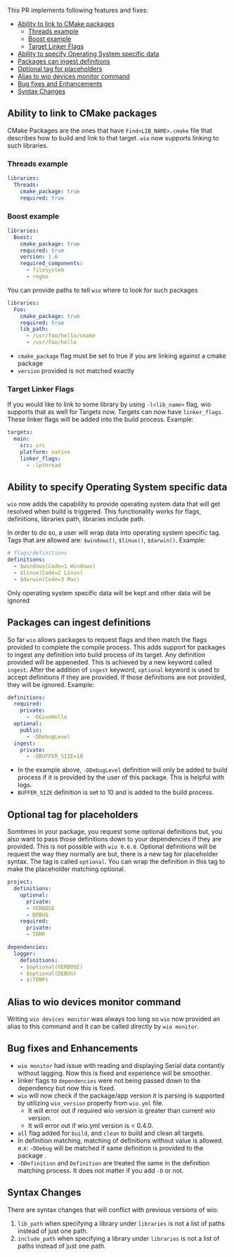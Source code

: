 This PR implements following features and fixes:

- [Ability to link to CMake packages](#ability-to-link-to-cmake-packages)
  - [Threads example](#threads-example)
  - [Boost example](#boost-example)
  - [Target Linker Flags](#target-linker-flags)
- [Ability to specify Operating System specific data](#ability-to-specify-operating-system-specific-data)
- [Packages can ingest definitions](#packages-can-ingest-definitions)
- [Optional tag for placeholders](#optional-tag-for-placeholders)
- [Alias to wio devices monitor command](#alias-to-wio-devices-monitor-command)
- [Bug fixes and Enhancements](#bug-fixes-and-enhancements)
- [Syntax Changes](#syntax-changes)

## Ability to link to CMake packages

CMake Packages are the ones that have `Find<LIB_NAME>.cmake` file that describes how to build and link to that target. `wio` now supports linking to such libraries.

### Threads example

```yml
libraries:
  Threads:
    cmake_package: true
    required: true
```

### Boost example

```yml
libraries:
  Boost:
    cmake_package: true
    required: true
    version: 1.6
    required_components:
      - filesystem
      - regex
```

You can provide paths to tell `wio` where to look for such packages

```yml
libraries:
  Foo:
    cmake_package: true
    required: true
    lib_path:
      - /usr/foo/hello/cmake
      - /usr/foo/hello
```

- `cmake_package` flag must be set to true if you are linking against a cmake package
- `version` provided is not matched exactly

### Target Linker Flags

If you would like to link to some library by using `-l<lib_name>` flag, wio supports that as well for Targets now. Targets can now have `linker_flags`. These linker flags will be added into the build process. Example:

```yml
targets:
  main:
    src: src
    platform: native
    linker_flags:
      - -lpthread
```

## Ability to specify Operating System specific data

`wio` now adds the capability to provide operating system data that will get resolved when build is triggered.
This functionality works for flags, definitions, libraries path, libraries include path.

In order to do so, a user will wrap data into operating system specific tag. Tags that are allowed are: `$windows()`, `$linux()`, `$darwin()`. Example:

```yml
# flags/definitions
definitions:
  - $windows(Code=1 Windows)
  - $linux(Code=2 Linux)
  - $darwin(Code=3 Mac)
```

Only operating system specific data will be kept and other data will be ignored

## Packages can ingest definitions

So far `wio` allows packages to request flags and then match the flags provided to complete the compile process. This adds support for packages to ingest any definition into build process of its target. Any definition provided will be appeneded. This is achieved by a new keyword called `ingest`. After the addition of `ingest` keyword, `optional` keyword is used to accept definitions if they are provided. If those definitions are not provided, they will be ignored. Example:

```yml
definitions:
  required:
    private:
      - -DGiveHello
  optional:
    public:
      - -DDebugLevel
  ingest:
    private:
      - -DBUFFER_SIZE=10
```

- In the example above, `-DDebugLevel` definition will only be added to build process if it is provided by the user of this package. This is helpful with logs.
- `BUFFER_SIZE` definition is set to 10 and is added to the build process.

## Optional tag for placeholders
Somtimes in your package, you request some optional definitions but, you also want to pass those definitions down to your dependencies if they are provided.
This is not possible with `wio 0.6.0`. Optional definitions will be request the way they normally are but, there is a new tag for placeholder syntax. The
tag is called `optional`. You can wrap the definition in this tag to make the placeholder matching optional.

```yml
project:
  definitions:
    optional:
      private:
      - VERBOSE
      - DEBUG
    required:
      private:
      - TEMP

dependencies:
  logger:
    definitions:
    - $optional(VERBOSE)
    - $optional(DEBUG)
    - $(TEMP)
```

## Alias to wio devices monitor command

Writing `wio devices monitor` was always too long so `wio` now provided an alias to this command and it can be called directly by `wio monitor`.

## Bug fixes and Enhancements

- `wio monitor` had issue with reading and displaying Serial data contantly without lagging. Now this is fixed and experience will be smoother.
- linker flags to `dependencies` were not being passed down to the dependency but now this is fixed.
- `wio` will now check if the package/app version it is parsing is supported by utilizing `wio_version` property from `wio.yml` file.
  - It will error out if required wio version is greater than current wio version.
  - It will error out if wio.yml version is < 0.4.0.
- `all` flag added for `build`, and `clean` to build and clean all targets.
- In definition matching, matching of definitions without value is allowed. e.x: `-DDebug` will be matched if same definition is provided to the package .
- `-DDefinition` and `Definition` are treated the same in the definition matching process. It does not matter if you add `-D` or not.

## Syntax Changes

There are syntax changes that will conflict with previous versions of wio:

1. `lib_path` when specifying a library under `libraries` is not a list of paths instead of just one path.
2. `include_path` when specifying a library under `libraries` is not a list of paths instead of just one path.
